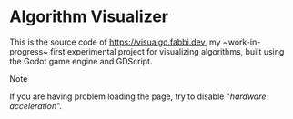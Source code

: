 # Algorithm Visualizer
This is the source code of https://visualgo.fabbi.dev, my ~work-in-progress~ first experimental project for visualizing algorithms, built using the Godot game engine and GDScript.

> [!NOTE]  
> If you are having problem loading the page, try to disable "_hardware acceleration_".
